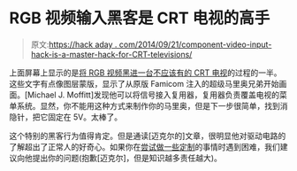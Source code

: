 # RGB 视频输入黑客是 CRT 电视的高手

> 原文:[https://hack aday . com/2014/09/21/component-video-input-hack-is-a-master-hack-for-CRT-televisions/](https://hackaday.com/2014/09/21/component-video-input-hack-is-a-master-hack-for-crt-televisions/)

上面屏幕上显示的是[将 RGB 视频黑进一台不应该有的 CRT 电视](http://mikejmoffitt.com/wp/?p=284)的过程的一半。这些文字有点像图层蒙版，显示了从原版 Famicom 注入的超级马里奥兄弟开始画面。[Michael J. Moffitt]发现他可以将信号接入复用器，复用器负责覆盖电视的菜单系统。显然，你不能用这种方式来制作你的马里奥，但是下一步很简单，找到消隐针，把它固定在 5V。太棒了。

这个特别的黑客行为值得肯定。但是通读[迈克尔的]文章，很明显他对驱动电路的了解超出了正常人的好奇心。如果你在[尝试做一些定制](http://hackaday.com/2012/11/05/custom-circuit-drives-a-small-round-crt-display/)的事情时遇到困难，我们建议向他提出你的问题(抱歉[迈克尔]，但是知识越多责任越大)。